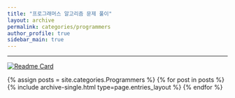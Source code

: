 ```yaml
---
title: "프로그래머스 알고리즘 문제 풀이"
layout: archive
permalink: categories/programmers
author_profile: true
sidebar_main: true
---
```


***

[![Readme Card](https://github-readme-stats.vercel.app/api/pin/?username=root-devvoo&repo=Algorithm&theme=tokyonight)](https://github.com/root-devvoo/Algorithm)

{% assign posts = site.categories.Programmers %}
{% for post in posts %} {% include archive-single.html type=page.entries_layout %} {% endfor %}